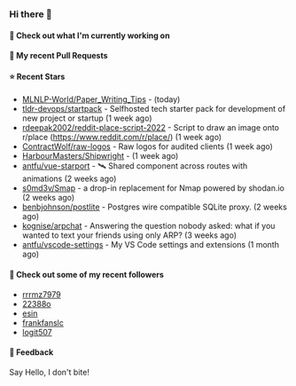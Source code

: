 ### Hi there 👋

#### 👷 Check out what I'm currently working on

#### 🔨 My recent Pull Requests


#### ⭐ Recent Stars

- [MLNLP-World/Paper_Writing_Tips](https://github.com/MLNLP-World/Paper_Writing_Tips) -  (today)
- [tldr-devops/startpack](https://github.com/tldr-devops/startpack) - Selfhosted tech starter pack for development of new project or startup (1 week ago)
- [rdeepak2002/reddit-place-script-2022](https://github.com/rdeepak2002/reddit-place-script-2022) - Script to draw an image onto r/place (https://www.reddit.com/r/place/) (1 week ago)
- [ContractWolf/raw-logos](https://github.com/ContractWolf/raw-logos) - Raw logos for audited clients (1 week ago)
- [HarbourMasters/Shipwright](https://github.com/HarbourMasters/Shipwright) -  (1 week ago)
- [antfu/vue-starport](https://github.com/antfu/vue-starport) - 🛰 Shared component across routes with animations (2 weeks ago)
- [s0md3v/Smap](https://github.com/s0md3v/Smap) - a drop-in replacement for Nmap powered by shodan.io (2 weeks ago)
- [benbjohnson/postlite](https://github.com/benbjohnson/postlite) - Postgres wire compatible SQLite proxy. (2 weeks ago)
- [kognise/arpchat](https://github.com/kognise/arpchat) - Answering the question nobody asked: what if you wanted to text your friends using only ARP? (3 weeks ago)
- [antfu/vscode-settings](https://github.com/antfu/vscode-settings) - My VS Code settings and extensions  (1 month ago)

#### 👯 Check out some of my recent followers

- [rrrmz7979](https://github.com/rrrmz7979)
- [22388o](https://github.com/22388o)
- [esin](https://github.com/esin)
- [frankfanslc](https://github.com/frankfanslc)
- [logit507](https://github.com/logit507)

#### 💬 Feedback

Say Hello, I don't bite!